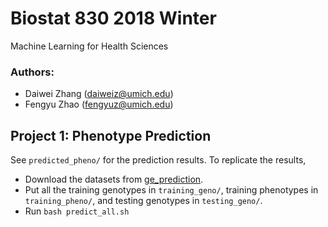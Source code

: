 # Biostat 830 2018 Winter
Machine Learning for Health Sciences

### Authors:
* Daiwei Zhang (daiweiz@umich.edu)
* Fengyu Zhao (fengyuz@umich.edu)

## Project 1: Phenotype Prediction
See `predicted_pheno/` for the prediction results.
To replicate the results, 
* Download the datasets from [ge_prediction](https://github.com/biosML/ge_prediction).
* Put all the training genotypes in `training_geno/`, training phenotypes in `training_pheno/`, and testing genotypes in `testing_geno/`.
* Run `bash predict_all.sh`
 


